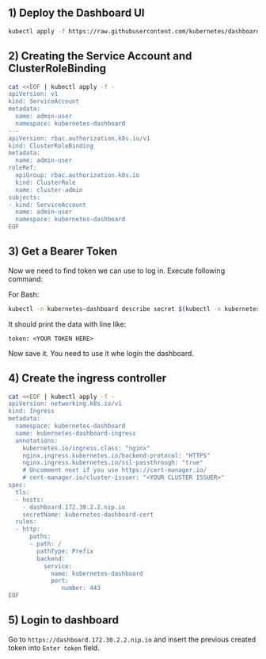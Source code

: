 ## 1) Deploy the Dashboard UI

```bash
kubectl apply -f https://raw.githubusercontent.com/kubernetes/dashboard/v2.7.0/aio/deploy/recommended.yaml
```

## 2) Creating the Service Account and ClusterRoleBinding

```bash
cat <<EOF | kubectl apply -f -
apiVersion: v1
kind: ServiceAccount
metadata:
  name: admin-user
  namespace: kubernetes-dashboard
---
apiVersion: rbac.authorization.k8s.io/v1
kind: ClusterRoleBinding
metadata:
  name: admin-user
roleRef:
  apiGroup: rbac.authorization.k8s.io
  kind: ClusterRole
  name: cluster-admin
subjects:
- kind: ServiceAccount
  name: admin-user
  namespace: kubernetes-dashboard
EOF
```

## 3) Get a Bearer Token

Now we need to find token we can use to log in. Execute following command:

For Bash:

```bash
kubectl -n kubernetes-dashboard describe secret $(kubectl -n kubernetes-dashboard get secret | grep admin-user | awk '{print $1}')
```

It should print the data with line like:

```
token: <YOUR TOKEN HERE>
```

Now save it. You need to use it whe login the dashboard.


## 4) Create the ingress controller

```bash
cat <<EOF | kubectl apply -f -
apiVersion: networking.k8s.io/v1
kind: Ingress
metadata:
  namespace: kubernetes-dashboard
  name: kubernetes-dashboard-ingress
  annotations:
    kubernetes.io/ingress.class: "nginx"
    nginx.ingress.kubernetes.io/backend-protocol: "HTTPS"
    nginx.ingress.kubernetes.io/ssl-passthrough: "true"
    # Uncomment next if you use https://cert-manager.io/
    # cert-manager.io/cluster-issuer: "<YOUR CLUSTER ISSUER>"
spec:
  tls:
  - hosts:
    - dashboard.172.30.2.2.nip.io
    secretName: kubernetes-dashboard-cert
  rules:
  - http:
      paths:
      - path: /
        pathType: Prefix
        backend:
          service:
            name: kubernetes-dashboard
            port:
               number: 443
EOF
```

## 5) Login to dashboard

Go to `https://dashboard.172.30.2.2.nip.io` and insert the previous created token into `Enter token` field.
